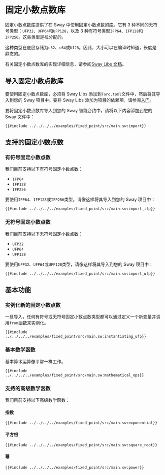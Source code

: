 # 固定小数点数库

固定小数点数库提供了在 Sway 中使用固定小数点数的库。它有 3 种不同的无符号类型：`UFP32`、`UFP64`和`UFP128`，以及 3 种有符号类型`IFP64`、`IFP128`和`IFP256`。这些类型是栈分配的。

这种类型在底层存储为`u32`、`u64`或`U128`。因此，大小可以在编译时知道，长度是静态的。

有关固定小数点数库的实现详细信息，请参阅[Sway Libs 文档](https://fuellabs.github.io/sway-libs/master/sway_libs/fixed_point/index.html)。

## 导入固定小数点数库

要使用固定小数点数库，必须将 Sway Libs 添加到`Forc.toml`文件中，然后将其导入到您的 Sway 项目中。要将 Sway Libs 添加为项目的依赖项，请参阅[入门](../getting_started/index.md)。

要将固定小数点数库导入到您的 Sway 智能合约中，请将以下内容添加到您的 Sway 文件中：

```sway
{{#include ../../../../examples/fixed_point/src/main.sw:import}}
```

## 支持的固定小数点数

### 有符号固定小数点数

我们目前支持以下有符号固定小数点数：

- `IFP64`
- `IFP128`
- `IFP256`

要使用`IFP64`、`IFP128`或`IFP256`类型，请像这样将其导入到您的 Sway 项目中：

```sway
{{#include ../../../../examples/fixed_point/src/main.sw:import_ifp}}
```

### 无符号固定小数点数

我们目前支持以下无符号固定小数点数：

- `UFP32`
- `UFP64`
- `UFP128`

要使用`UFP32`、`UFP64`或`UFP128`类型，请像这样将其导入到您的 Sway 项目中：

```sway
{{#include ../../../../examples/fixed_point/src/main.sw:import_ufp}}
```

## 基本功能

### 实例化新的固定小数点数

一旦导入，任何有符号或无符号固定小数点数类型都可以通过定义一个新变量并调用`from`函数来实例化。

```sway
{{#include ../../../../examples/fixed_point/src/main.sw:instantiating_ufp}}
```

### 基本数学函数

基本算术运算像平常一样工作。

```sway
{{#include ../../../../examples/fixed_point/src/main.sw:mathematical_ops}}
```

### 支持的高级数学函数

我们目前支持以下高级数学函数：

#### 指数

```sway
{{#include ../../../../examples/fixed_point/src/main.sw:exponential}}
```

#### 平方根

```sway
{{#include ../../../../examples/fixed_point/src/main.sw:square_root}}
```

#### 幂

```sway
{{#include ../../../../examples/fixed_point/src/main.sw:power}}
```

